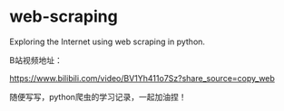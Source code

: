 # web-scraping
Exploring the Internet using web scraping in python.





B站视频地址：



https://www.bilibili.com/video/BV1Yh411o7Sz?share_source=copy_web



随便写写，python爬虫的学习记录，一起加油捏！


